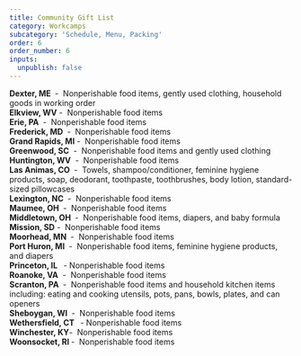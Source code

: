 ```yaml
---
title: Community Gift List
category: Workcamps
subcategory: 'Schedule, Menu, Packing'
order: 6
order_number: 6
inputs:
  unpublish: false
---
```


**Dexter, ME&nbsp;**&nbsp;-&nbsp; Nonperishable food items, gently used clothing, household goods in working order<br>**Elkview, WV** -&nbsp; Nonperishable food items<br>**Erie, PA&nbsp;**&nbsp;-&nbsp; Nonperishable food items<br>**Frederick, MD&nbsp;**&nbsp;-&nbsp; Nonperishable food items<br>**Grand Rapids, MI** - &nbsp;Nonperishable food items<br>**Greenwood, SC**&nbsp; - &nbsp;Nonperishable food items and gently used clothing<br>**Huntington, WV**&nbsp; -&nbsp; Nonperishable food items<br>**Las Animas, CO&nbsp;**&nbsp;- &nbsp;Towels, shampoo/conditioner, feminine hygiene products, soap, deodorant, toothpaste, toothbrushes, body lotion, standard-sized pillowcases<br>**Lexington, NC&nbsp;** -&nbsp; Nonperishable food items<br>**Maumee, OH&nbsp;**&nbsp;-&nbsp; Nonperishable food items<br>**Middletown, OH&nbsp;**&nbsp;-&nbsp; Nonperishable food items, diapers, and baby formula<br>**Mission, SD**&nbsp;-&nbsp; Nonperishable food items<br>**Moorhead, MN&nbsp;**&nbsp;-&nbsp; Nonperishable food items<br>**Port Huron, MI&nbsp;**&nbsp;-&nbsp; Nonperishable food items, feminine hygiene products, and diapers<br>**Princeton, IL &nbsp;**&nbsp;- Nonperishable food items<br>**Roanoke, VA**&nbsp; -&nbsp; Nonperishable food items&nbsp;<br>**Scranton, PA&nbsp;**&nbsp;-&nbsp; Nonperishable food items and household kitchen items including: eating and cooking utensils, pots, pans, bowls, plates, and can openers<br>**Sheboygan, WI&nbsp;**&nbsp;-&nbsp; Nonperishable food items<br>**Wethersfield, CT &nbsp;**&nbsp;- Nonperishable food items<br>**Winchester, KY**\-&nbsp; Nonperishable food items<br>**Woonsocket, RI&nbsp;**\-&nbsp; Nonperishable food items

&nbsp;
